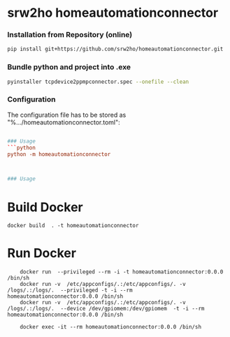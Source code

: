 # srw2ho homeautomationconnector

### Installation from Repository (online)
```bash
pip install git+https://github.com/srw2ho/homeautomationconnector.git
```

### Bundle python and project into .exe
```bash
pyinstaller tcpdevice2ppmpconnector.spec --onefile --clean
```

### Configuration
The configuration file has to be stored as "%.../homeautomationconnector.toml":
```toml

### Usage
```python
python -m homeautomationconnector



### Usage

```

# Build Docker
    docker build  . -t homeautomationconnector
    
# Run Docker
        docker run  --privileged --rm -i -t homeautomationconnector:0.0.0 /bin/sh
        docker run -v  /etc/appconfigs/.:/etc/appconfigs/. -v /logs/.:/logs/.  --privileged -t -i --rm   homeautomationconnector:0.0.0 /bin/sh
        docker run -v  /etc/appconfigs/.:/etc/appconfigs/. -v /logs/.:/logs/.  --device /dev/gpiomem:/dev/gpiomem  -t -i --rm   homeautomationconnector:0.0.0 /bin/sh

        docker exec -it --rm homeautomationconnector:0.0.0 /bin/sh
